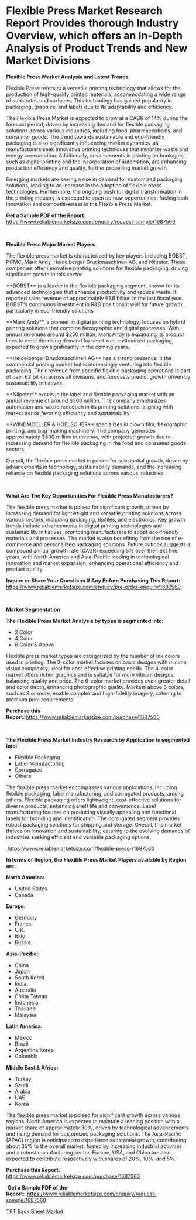 <p><h1>Flexible Press Market Research Report Provides thorough Industry Overview, which offers an In-Depth Analysis of Product Trends and New Market Divisions</h1></p><p><strong>Flexible Press Market Analysis and Latest Trends</strong></p>
<p><p>Flexible Press refers to a versatile printing technology that allows for the production of high-quality printed materials, accommodating a wide range of substrates and surfaces. This technology has gained popularity in packaging, graphics, and labels due to its adaptability and efficiency.</p><p>The Flexible Press Market is expected to grow at a CAGR of 14% during the forecast period, driven by increasing demand for flexible packaging solutions across various industries, including food, pharmaceuticals, and consumer goods. The trend towards sustainable and eco-friendly packaging is also significantly influencing market dynamics, as manufacturers seek innovative printing techniques that minimize waste and energy consumption. Additionally, advancements in printing technologies, such as digital printing and the incorporation of automation, are enhancing production efficiency and quality, further propelling market growth.</p><p>Emerging markets are seeing a rise in demand for customized packaging solutions, leading to an increase in the adoption of flexible press technologies. Furthermore, the ongoing push for digital transformation in the printing industry is expected to open up new opportunities, fueling both innovation and competitiveness in the Flexible Press Market.</p></p>
<p><strong>Get a Sample PDF of the Report:&nbsp;</strong> <a href="https://www.reliablemarketsize.com/enquiry/request-sample/1687560?utm_campaign=3022&utm_medium=2&utm_source=Github&utm_content=ia&utm_term=06032025&utm_id=flexible-press">https://www.reliablemarketsize.com/enquiry/request-sample/1687560</a></p>
<p>&nbsp;</p>
<p><strong>Flexible Press Major Market Players</strong></p>
<p><p>The flexible press market is characterized by key players including BOBST, PCMC, Mark Andy, Heidelberger Druckmaschinen AG, and Nilpeter. These companies offer innovative printing solutions for flexible packaging, driving significant growth in this sector.</p><p>**BOBST** is a leader in the flexible packaging segment, known for its advanced technologies that enhance productivity and reduce waste. It reported sales revenue of approximately €1.6 billion in the last fiscal year. BOBST's continuous investment in R&D positions it well for future growth, particularly in eco-friendly solutions.</p><p>**Mark Andy**, a pioneer in digital printing technology, focuses on hybrid printing solutions that combine flexographic and digital processes. With annual revenues around $250 million, Mark Andy is expanding its product lines to meet the rising demand for short-run, customized packaging, expected to grow significantly in the coming years.</p><p>**Heidelberger Druckmaschinen AG** has a strong presence in the commercial printing market but is increasingly venturing into flexible packaging. Their revenue from specific flexible packaging operations is part of over €2 billion across all divisions, and forecasts predict growth driven by sustainability initiatives.</p><p>**Nilpeter** excels in the label and flexible packaging market with an annual revenue of around $300 million. The company emphasizes automation and waste reduction in its printing solutions, aligning with market trends favoring efficiency and sustainability.</p><p>**WINDMOELLER & HOELSCHER** specializes in blown film, flexographic printing, and bag-making machinery. The company generates approximately $800 million in revenue, with projected growth due to increasing demand for flexible packaging in the food and consumer goods sectors.</p><p>Overall, the flexible press market is poised for substantial growth, driven by advancements in technology, sustainability demands, and the increasing reliance on flexible packaging solutions across various industries.</p></p>
<p>&nbsp;</p>
<p><strong>What Are The Key Opportunities For Flexible Press Manufacturers?</strong></p>
<p><p>The flexible press market is poised for significant growth, driven by increasing demand for lightweight and versatile printing solutions across various sectors, including packaging, textiles, and electronics. Key growth trends include advancements in digital printing technologies and sustainability initiatives, prompting manufacturers to adopt eco-friendly materials and processes. The market is also benefiting from the rise of e-commerce and personalized packaging solutions. Future outlook suggests a compound annual growth rate (CAGR) exceeding 5% over the next five years, with North America and Asia-Pacific leading in technological innovation and market expansion, enhancing operational efficiency and product quality.</p></p>
<p><strong>Inquire or Share Your Questions If Any Before Purchasing This Report:</strong> <a href="https://www.reliablemarketsize.com/enquiry/pre-order-enquiry/1687560?utm_campaign=3022&utm_medium=2&utm_source=Github&utm_content=ia&utm_term=06032025&utm_id=flexible-press">https://www.reliablemarketsize.com/enquiry/pre-order-enquiry/1687560</a></p>
<p>&nbsp;</p>
<p><strong>Market Segmentation</strong></p>
<p><strong>The Flexible Press Market Analysis by types is segmented into:</strong></p>
<p><ul><li>2 Color</li><li>4 Color</li><li>6 Color & Above</li></ul></p>
<p><p>Flexible press market types are categorized by the number of ink colors used in printing. The 2-color market focuses on basic designs with minimal visual complexity, ideal for cost-effective printing needs. The 4-color market offers richer graphics and is suitable for more vibrant designs, balancing quality and price. The 6-color market provides even greater detail and color depth, enhancing photographic quality. Markets above 6 colors, such as 8 or more, enable complex and high-fidelity imagery, catering to premium print requirements.</p></p>
<p><strong>Purchase this Report:&nbsp;</strong><a href="https://www.reliablemarketsize.com/purchase/1687560?utm_campaign=3022&utm_medium=2&utm_source=Github&utm_content=ia&utm_term=06032025&utm_id=flexible-press">https://www.reliablemarketsize.com/purchase/1687560</a></p>
<p>&nbsp;</p>
<p><strong>The Flexible Press Market Industry Research by Application is segmented into:</strong></p>
<p><ul><li>Flexible Packaging</li><li>Label Manufacturing</li><li>Corrugated</li><li>Others</li></ul></p>
<p><p>The flexible press market encompasses various applications, including flexible packaging, label manufacturing, and corrugated products, among others. Flexible packaging offers lightweight, cost-effective solutions for diverse products, enhancing shelf life and convenience. Label manufacturing focuses on producing visually appealing and functional labels for branding and identification. The corrugated segment provides robust packaging solutions for shipping and storage. Overall, this market thrives on innovation and sustainability, catering to the evolving demands of industries seeking efficient and versatile packaging options.</p></p>
<p><a href="https://www.reliablemarketsize.com/flexible-press-r1687560?utm_campaign=3022&utm_medium=2&utm_source=Github&utm_content=ia&utm_term=06032025&utm_id=flexible-press">&nbsp;https://www.reliablemarketsize.com/flexible-press-r1687560</a></p>
<p><strong>In terms of Region, the Flexible Press Market Players available by Region are:</strong></p>
<p>
    <p> <strong> North America: </strong>
        <ul>
            <li>United States</li>
            <li>Canada</li>
        </ul>
        </p> 
    <p> <strong> Europe: </strong>
        <ul>
            <li>Germany</li>
            <li>France</li>
            <li>U.K.</li>
            <li>Italy</li>
            <li>Russia</li>
        </ul>
        </p> 
    <p> <strong> Asia-Pacific: </strong>
        <ul>
            <li>China</li>
            <li>Japan</li>
            <li>South Korea</li>
            <li>India</li>
            <li>Australia</li>
            <li>China Taiwan</li>
            <li>Indonesia</li>
            <li>Thailand</li>
            <li>Malaysia</li>
        </ul>
        </p> 
    <p> <strong> Latin America: </strong>
        <ul>
            <li>Mexico</li>
            <li>Brazil</li>
            <li>Argentina Korea</li>
            <li>Colombia</li>
        </ul>
        </p> 
    <p> <strong> Middle East & Africa: </strong>
        <ul>
            <li>Turkey</li>
            <li>Saudi</li>
            <li>Arabia</li>
            <li>UAE</li>
            <li>Korea</li>
        </ul>
    </p>
    </p>
<p><p>The flexible press market is poised for significant growth across various regions. North America is expected to maintain a leading position with a market share of approximately 30%, driven by technological advancements and rising demand for customized packaging solutions. The Asia-Pacific (APAC) region is anticipated to experience substantial growth, contributing about 35% to the overall market, fueled by increasing industrial activities and a robust manufacturing sector. Europe, USA, and China are also expected to contribute respectively with shares of 20%, 10%, and 5%.</p></p>
<p><strong>Purchase this Report: </strong><a href="https://www.reliablemarketsize.com/purchase/1687560?utm_campaign=3022&utm_medium=2&utm_source=Github&utm_content=ia&utm_term=06032025&utm_id=flexible-press">https://www.reliablemarketsize.com/purchase/1687560</a></p>
<p>&nbsp;<strong>Get a Sample PDF of the Report:&nbsp;&nbsp;</strong><a href="https://www.reliablemarketsize.com/enquiry/request-sample/1687560?utm_campaign=3022&utm_medium=2&utm_source=Github&utm_content=ia&utm_term=06032025&utm_id=flexible-press">https://www.reliablemarketsize.com/enquiry/request-sample/1687560</a></p>
<p><strong></strong></p>
<p><p><a href="https://github.com/miottaredlin79/Market-Research-Report-List-1/blob/main/tpt-back-sheet-market.md?utm_campaign=3022&utm_medium=2&utm_source=Github&utm_content=ia&utm_term=06032025&utm_id=flexible-press">TPT Back Sheet Market</a></p></p>